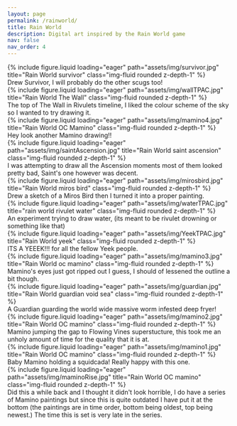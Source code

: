 ```yaml
---
layout: page
permalink: /rainworld/
title: Rain World
description: Digital art inspired by the Rain World game
nav: false
nav_order: 4
---
```


<div class="row">
    <div class="col-sm mt-3 mt-md-0">
        {% include figure.liquid loading="eager" path="assets/img/survivor.jpg" title="Rain World survivor" class="img-fluid rounded z-depth-1" %}
    </div>
</div>
<div class="caption">
    Drew Survivor, I will probably do the other scugs too!
</div>

<div class="row">
    <div class="col-sm mt-3 mt-md-0">
        {% include figure.liquid loading="eager" path="assets/img/wallTPAC.jpg" title="Rain World The Wall" class="img-fluid rounded z-depth-1" %}
    </div>
</div>
<div class="caption">
    The top of The Wall in Rivulets timeline, I liked the colour scheme of the sky so I wanted to try drawing it.
</div>

<div class="row">
    <div class="col-sm mt-3 mt-md-0">
        {% include figure.liquid loading="eager" path="assets/img/mamino4.jpg" title="Rain World OC Mamino" class="img-fluid rounded z-depth-1" %}
    </div>
</div>
<div class="caption">
    Hey look another Mamino drawing!!
</div>

<div class="row">
    <div class="col-sm mt-3 mt-md-0">
        {% include figure.liquid loading="eager" path="assets/img/saintAscension.jpg" title="Rain World saint ascension" class="img-fluid rounded z-depth-1" %}
    </div>
</div>
<div class="caption">
    I was attempting to draw all the Ascension moments most of them looked pretty bad, Saint's one however was decent.
</div>

<div class="row">
    <div class="col-sm mt-3 mt-md-0">
        {% include figure.liquid loading="eager" path="assets/img/mirosbird.jpg" title="Rain World miros bird" class="img-fluid rounded z-depth-1" %}
    </div>
</div>
<div class="caption">
    Drew a sketch of a Miros Bird then I turned it into a proper painting.
</div>

<div class="row">
    <div class="col-sm mt-3 mt-md-0">
        {% include figure.liquid loading="eager" path="assets/img/waterTPAC.jpg" title="rain world rivulet water" class="img-fluid rounded z-depth-1" %}
    </div>
</div>
<div class="caption">
    An experiment trying to draw water, (its meant to be rivulet drowning or something like that)
</div>

<div class="row">
    <div class="col-sm mt-3 mt-md-0">
        {% include figure.liquid loading="eager" path="assets/img/YeekTPAC.jpg" title="Rain World yeek" class="img-fluid rounded z-depth-1" %}
    </div>
</div>
<div class="caption">
    ITS A YEEEK!!! for all the fellow Yeek people.
</div>

<div class="row">
    <div class="col-sm mt-3 mt-md-0">
        {% include figure.liquid loading="eager" path="assets/img/mamino3.jpg" title="Rain World oc mamino" class="img-fluid rounded z-depth-1" %}
    </div>
</div>
<div class="caption">
    Mamino's eyes just got ripped out I guess, I should of lessened the outline a bit though.
</div>


<div class="row">
    <div class="col-sm mt-3 mt-md-0">
        {% include figure.liquid loading="eager" path="assets/img/guardian.jpg" title="Rain World guardian void sea" class="img-fluid rounded z-depth-1" %}
    </div>
</div>
<div class="caption">
    A Guardian guarding the world wide massive worm infested deep fryer! 
</div>


<div class="row">
    <div class="col-sm mt-3 mt-md-0">
        {% include figure.liquid loading="eager" path="assets/img/mamino2.jpg" title="Rain World OC mamino" class="img-fluid rounded z-depth-1" %}
    </div>
</div>
<div class="caption">
   Mamino jumping the gap to Flowing Vines superstucture, this took me an unholy amount of time for the quality that it is at.
</div>


<div class="row">
    <div class="col-sm mt-3 mt-md-0">
        {% include figure.liquid loading="eager" path="assets/img/mamino1.jpg" title="Rain World OC mamino" class="img-fluid rounded z-depth-1" %}
    </div>
</div>
<div class="caption">
   Baby Mamino holding a squidcada! Really happy with this one. 
</div>


<div class="row">
    <div class="col-sm mt-3 mt-md-0">
        {% include figure.liquid loading="eager" path="assets/img/maminoRise.jpg" title="Rain World OC mamino" class="img-fluid rounded z-depth-1" %}
    </div>
</div>
<div class="caption">
   Did this a while back and I thought it didn't look horrible, I do have a series of Mamino paintings but since this is quite outdated I have put it at the bottom (the paintings are in time order, bottom being oldest, top being newest.) The time this is set is very late in the series.
</div>














